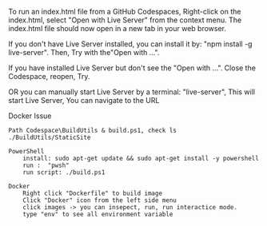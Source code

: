 To run an index.html file from a GitHub Codespaces, Right-click on the index.html, select "Open with Live Server" from the context menu. The index.html file should now open in a new tab in your web browser.

If you don't have Live Server installed, you can install it by: "npm install -g live-server". Then, Try with the"Open with ...".

If you have installed Live Server but don't see the "Open with ...". Close the Codespace, reopen, Try. 

OR you can manually start Live Server by a terminal: "live-server", This will start Live Server, You can navigate to the URL

Docker Issue

    Path Codespace\BuildUtils & build.ps1, check ls ./BuildUtils/StaticSite

    PowerShell
        install: sudo apt-get update && sudo apt-get install -y powershell
        run :  "pwsh"
        run script: ./build.ps1

    Docker
        Right click "Dockerfile" to build image
        Click "Docker" icon from the left side menu
        click images -> you can insepect, run, run interactice mode.
        type "env" to see all environment variable



